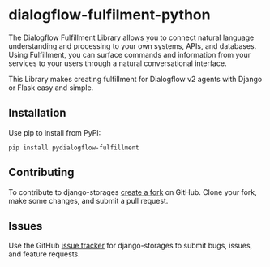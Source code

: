 # dialogflow-fulfilment-python

The Dialogflow Fulfillment Library allows you to connect natural language understanding and processing to your own systems, APIs, and databases. Using Fulfillment, you can surface commands and information from your services to your users through a natural conversational interface.

This Library makes creating fulfillment for Dialogflow v2 agents with Django or Flask easy and simple.

## Installation

Use pip to install from PyPI:

`pip install pydialogflow-fulfillment`


## Contributing

To contribute to django-storages [create a fork](https://github.com/Emmarex/dialogflow-fulfillment-python) on GitHub. Clone your fork, make some changes, and submit a pull request.

## Issues

Use the GitHub [issue tracker](https://github.com/Emmarex/dialogflow-fulfillment-python/issues) for django-storages to submit bugs, issues, and feature requests.